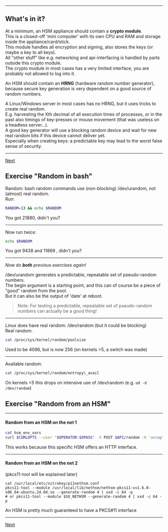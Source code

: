 ------------------------------
## What's in it?
At a minimum, an HSM appliance should contain a **crypto module**.  
This is a closed-off 'mini computer' with its own CPU and RAM and
storage inside the appliance/card/stick.  
This module handles all encryption and signing, also stores the keys (or
maybe a key to all keys).  
All "other stuff" like e.g. networking and api-interfacing is handled
by parts outside this crypto module.  
The crypto module in most cases has a very limited interface, you are probably not allowed to log into it.

An HSM should contain an **HRNG** (hardware random number generator),  
because secure key generation is very dependent on a good source of random numbers.

A Linux/Windows server in most cases has no HRNG, but it uses tricks to
create real random.  
E.g. harvesting the Xth decimal of all execution times of processes, or
in the past also timings of key-presses or mouse movement (that was useless on a headless server...).  
A good key generator will use a blocking random device and wait for new
real random bits if this device cannot deliver yet.  
Especially when creating keys: a predictable key may lead to the worst false sense of security.

------------
[Next](https://github.com/niek-sidn/hsm_workshop_nethsm/blob/main/Slide07.md)

## Exercise "Random in bash"
Random: bash random commands use (non-blocking) /dev/urandom, not (almost) real random.\
Run:
```bash
RANDOM=13 && echo $RANDOM
```
You got 21880, didn't you?

---
Now run *twice*:
```bash
echo $RANDOM
```
You got 9438 and 11869 , didn't you?

---
*Now do **both** previous exercises again!*

/dev/urandom generates a predictable, repeatable set of pseudo-random numbers.  
The begin argument is a starting point, and this can of course be a piece of "good" random from the pool.  
But it can also be the output of 'date' at reboot.
> Note: For testing a predictable, repeatable set of pseudo-random numbers can actually be a good thing!

---
Linux does have real random: /dev/random (but it could be blocking)\
Real random:
```bash
cat /proc/sys/kernel/random/poolsize
```
Used to be 4096, but is now 256 (on kernels >5, a switch was made)

---
Available random:
```bash
cat /proc/sys/kernel/random/entropy\_avail
```
On kernels <5 this drops on intensive use of /dev/random (e.g. `od -d /dev/random`)

## Exercise "Random from an HSM"
---
#### Random from an HSM on the net 1  
```bash
cat hsm_env_vars
curl $CURLOPTS --user "$OPERATOR:$OPASS" -X POST $API/random -H 'accept: application/json' -H 'Content-Type: application/json' -d '{ "length": 4 }' | jq -r .random | base64 -d | xxd -p -c 64
```
This works because this specific HSM offers an HTTP interface.

---
#### Random from an HSM on the net 2  
(pkcs11-tool will be explained later)  
```
cat /usr/local/etc/nitrokey/p11nethsm.conf
pkcs11-tool --module /usr/local/lib/nethsm/nethsm-pkcs11-vv1.6.0-x86_64-ubuntu.24.04.so --generate-random 4 | xxd -c 64 -p
# or pkcs11-tool --module $SO_NETHSM --generate-random 4 | xxd -c 64 -p
```
An HSM is pretty much guaranteed to have a PKCS#11 interface

---------------
[Next](https://github.com/niek-sidn/hsm_workshop_nethsm/blob/main/Slide07.md)

